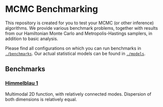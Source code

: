 # MCMC Benchmarking

This repository is created for you to test your MCMC (or other inference) algorithms.
We provide various benchmark problems, together with results from our Hamiltonian Monte
Carlo and Metropolis-Hastings samplers, in addition to basic analysis.

Please find all configurations on which you can run benchmarks in
[`./benchmarks`](./benchmarks).
Our actual statistical models can be found in [`./models`](./models).

## Benchmarks

### [Himmelblau 1](./benchmarks/himmelblau_1/summary.md)

Multimodal 2D function, with relatively connected modes. Dispersion of both dimensions is relatively equal.
